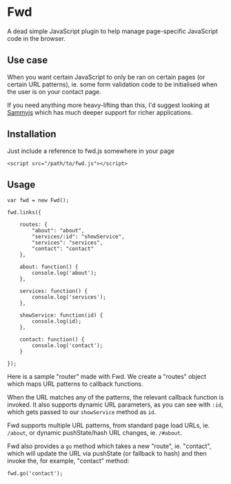 # Fwd

A dead simple JavaScript plugin to help manage page-specific JavaScript code in the browser.

## Use case

When you want certain JavaScript to only be ran on certain pages (or certain URL patterns), ie. some form validation code to be initialised when the user is on your contact page.

If you need anything more heavy-lifting than this, I'd suggest looking at [Sammyjs](http://sammyjs.org/docs/routes) which has much deeper support for richer applications.

## Installation

Just include a reference to fwd.js somewhere in your page

`<script src="/path/to/fwd.js"></script>`

## Usage

```
var fwd = new Fwd();

fwd.links({

	routes: {
		"about": "about",
		"services/:id": "showService",
		"services": "services",
		"contact": "contact"
	},

	about: function() {
		console.log('about');
	},

	services: function() {
		console.log('services');
	},

	showService: function(id) {
		console.log(id);
	},

	contact: function() {
		console.log('contact');
	}

});
```

Here is a sample "router" made with Fwd. We create a "routes" object which maps URL patterns to callback functions.

When the URL matches any of the patterns, the relevant callback function is invoked. It also supports dynamic URL parameters, as you can see with `:id`, which gets passed to our `showService` method as `id`.

Fwd supports multiple URL patterns, from standard page load URLs, ie. `/about`, or dynamic pushState/hash URL changes, ie. `/#about`.

Fwd also provides a `go` method which takes a new "route", ie. "contact", which will update the URL via pushState (or fallback to hash) and then invoke the, for example, "contact" method:

```
fwd.go('contact');
```